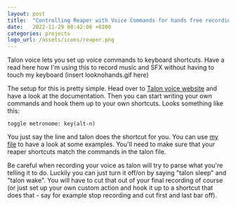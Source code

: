```yaml
---
layout: post
title:  "Controlling Reaper with Voice Commands for hands free recording sessions using Talon Voice"
date:   2022-11-29 00:42:06 +0200
categories: projects
logo_url: /assets/icons/reaper.png
---
```

Talon voice lets you set up voice commands to keyboard shortcuts. Have a read here how I'm using this to record music and SFX without having to touch my keyboard (insert looknohands.gif here)

The setup for this is pretty simple. Head over to [Talon voice website](https://talonvoice.com/) and have a look at the documentation. Then you can start writing your own commands and hook them up to your own shortcuts. Looks something like this: 

```
toggle metronome: key(alt-n)
```

You just say the line and talon does the shortcut for you. You can use [my file](assets/other/reaper.talon) to have a look at some examples. You'll need to make sure that your reaper shortcuts match the commands in the talon file. 

Be careful when recording your voice as talon will try to parse what you're telling it to do. Luckily you can just turn it off/on by saying "talon sleep" and "talon wake". You will have to cut that out of your final recording of course (or just set up your own custom action and hook it up to a shortcut that does that - say for example stop recording and cut first and last bar off).